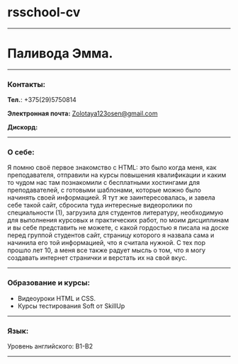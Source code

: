 # rsschool-cv
___
# Паливода Эмма.

---
### Контакты: 
__Тел.__: +375(29)5750814


__Электронная почта:__ Zolotaya123osen@gmail.com


__Дискорд:__
___
### О себе:
Я помню своё первое знакомство с НТМL: это было когда меня, как преподавателя, отправили на курсы повышения квалификации и каким то чудом нас там познакомили с бесплатными хостингами для преподавателей, с готовыми шаблонами, 
которые можно было начинять своей информацией. Я тут же заинтересовалась, и завела себе такой сайт, сбросила туда интересные видеоролики по специальности (1), загрузила для студентов литературу, необходимую для выполнения курсовых и практических работ, по моим дисциплинам и вы себе представить не можете, с какой гордостью я писала на доске перед группой студентов сайт, страницу которого я назвала сама и начинила его той информацией, что я считала нужной. 
С тех пор прошло лет 10, а меня все также радует мысль о том, что я могу создавать интернет странички и верстать их на свой вкус.
___
### Образование и курсы:
* Видеоуроки HTML и CSS.
* Курсы тестирования Soft от SkillUp
___
### Язык: 

Уровень английского: В1-В2
___
